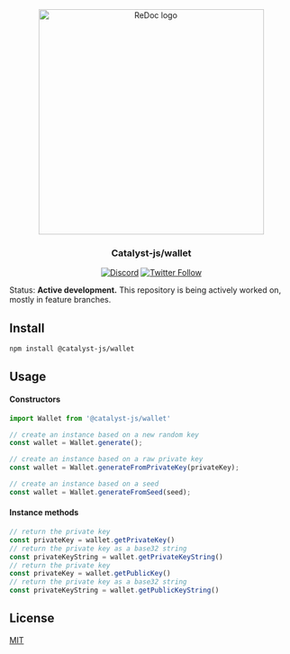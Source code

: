 <div align="center">
  <img alt="ReDoc logo" src="https://raw.githubusercontent.com/catalyst-network/Community/master/media-pack/logo.png" width="400px" />

  ### Catalyst-js/wallet
 
[![Discord](https://img.shields.io/discord/629667101774446593?color=blueviolet&label=discord)](https://discord.gg/anTP7xm)
[![Twitter Follow](https://img.shields.io/twitter/follow/catalystnetorg?style=social)](https://twitter.com/catalystnetorg)
</div>

Status: **Active development.** This repository is being actively worked on, mostly in feature branches. 
## Install
`npm install @catalyst-js/wallet`
## Usage
#### Constructors
```javascript
import Wallet from '@catalyst-js/wallet'

// create an instance based on a new random key
const wallet = Wallet.generate();

// create an instance based on a raw private key
const wallet = Wallet.generateFromPrivateKey(privateKey);

// create an instance based on a seed
const wallet = Wallet.generateFromSeed(seed);

```
#### Instance methods
```javascript
// return the private key
const privateKey = wallet.getPrivateKey() 
// return the private key as a base32 string
const privateKeyString = wallet.getPrivateKeyString() 
// return the private key
const privateKey = wallet.getPublicKey() 
// return the private key as a base32 string
const privateKeyString = wallet.getPublicKeyString() 
```
## License

[MIT](LICENSE)